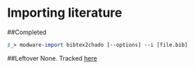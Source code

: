 # Importing literature

##Completed
```perl
$_> modware-import bibtex2chado [--options] --i [file.bib]
```

##Leftover
None.
Tracked [here](https://github.com/dictyBase/Modware-Loader/issues/128)
